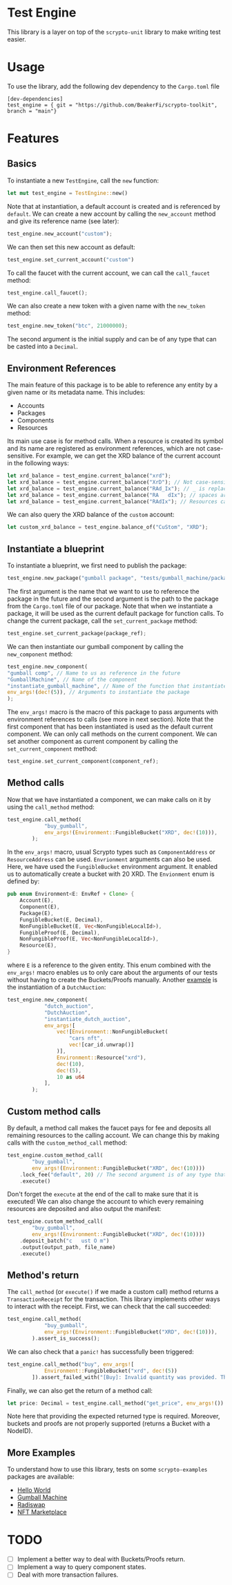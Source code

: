 # Test Engine
This library is a layer on top of the `scrypto-unit` library to make writing test easier.

# Usage
To use the library, add the following dev dependency to the `Cargo.toml` file
```
[dev-dependencies]
test_engine = { git = "https://github.com/BeakerFi/scrypto-toolkit", branch = "main"}
```

# Features

## Basics
To instantiate a new `TestEngine`, call the `new` function:
```Rust
let mut test_engine = TestEngine::new()
```
Note that at instantiation, a default account is created and is referenced by `default`. We can create a new account by 
calling the `new_account` method and give its reference name (see later):
```Rust
test_engine.new_account("custom");
```
We can then set this new account as default:
```Rust
test_engine.set_current_account("custom")
```
To call the faucet with the current account, we can call the `call_faucet` method:
```Rust
test_engine.call_faucet();
```
We can also create a new token with a given name with the `new_token` method:
```Rust
test_engine.new_token("btc", 21000000);
```
The second argument is the initial supply and can be of any type that can be casted into a `Decimal`.

## Environment References
The main feature of this package is to be able to reference any entity by a given name or its metadata name. This includes:
- Accounts
- Packages
- Components
- Resources

Its main use case is for method calls. When a resource is created its symbol and its name are registered as environment 
references, which are not case-sensitive. For example, we can get the XRD balance of the current account in the 
following ways:
```Rust
let xrd_balance = test_engine.current_balance("xrd"); 
let xrd_balance = test_engine.current_balance("XrD"); // Not case-sensitive.
let xrd_balance = test_engine.current_balance("RAd_Ix"); // _ is replaced by an empty character.
let xrd_balance = test_engine.current_balance("RA   dIx"); // spaces are replaced by empty characters.
let xrd_balance = test_engine.current_balance("RAdIx"); // Resources can also be referenced by their name.
```
We can also query the XRD balance of the `custom` account:
```Rust
let custom_xrd_balance = test_engine.balance_of("CuStom", "XRD");
```

## Instantiate a blueprint
To instantiate a blueprint, we first need to publish the package: 
```Rust
test_engine.new_package("gumball package", "tests/gumball_machine/package");
```
The first argument is the name that we want to use to reference the package in the future and the second argument is the
path to the package from the `Cargo.toml` file of our package. Note that when we instantiate a package, it will be used
as the current default package for function calls. To change the current package, call the `set_current_package` method:
```Rust
test_engine.set_current_package(package_ref);
```
We can then instantiate our gumball component by calling the `new_component` method:
```Rust
test_engine.new_component(
"gumball comp", // Name to us as reference in the future
"GumballMachine", // Name of the component
"instantiate_gumball_machine", // Name of the function that instantiates the component
env_args!(dec!(5)), // Arguments to instantiate the package
);
```
The `env_args!` macro is the macro of this package to pass arguments with environment references to calls (see more in
next section). Note that the first component that has been instantiated is used as the default current component. We can
only call methods on the current component. We can set another component as current component by calling the 
`set_current_component` method:
```Rust
test_engine.set_current_component(component_ref);
```

## Method calls
Now that we have instantiated a component, we can make calls on it by using the `call_method` method:
```Rust
test_engine.call_method(
            "buy_gumball",
            env_args!(Environment::FungibleBucket("XRD", dec!(10))),
        );
```
In the `env_args!` macro, usual Scrypto types such as `ComponentAddress` or `ResourceAddress` can be used. `Envrionment`
arguments can also be used. Here, we have used the `FungibleBucket` environment argument. It enabled us to automatically 
create a bucket with 20 XRD. The `Envionment` enum is defined by:
```Rust
pub enum Environment<E: EnvRef + Clone> {
    Account(E),
    Component(E),
    Package(E),
    FungibleBucket(E, Decimal),
    NonFungibleBucket(E, Vec<NonFungibleLocalId>),
    FungibleProof(E, Decimal),
    NonFungibleProof(E, Vec<NonFungibleLocalId>),
    Resource(E),
}
```
where `E` is a reference to the given entity. This enum combined with the `env_args!` macro enables us to only care about the arguments of 
our tests without having to create the Buckets/Proofs manually. Another [example](tests/nft_marketplace/unit_tests.rs) 
is the instantiation of a `DutchAuction`:
```Rust
test_engine.new_component(
            "dutch_auction",
            "DutchAuction",
            "instantiate_dutch_auction",
            env_args![
                vec![Environment::NonFungibleBucket(
                    "cars nft",
                    vec![car_id.unwrap()]
                )],
                Environment::Resource("xrd"),
                dec!(10),
                dec!(5),
                10 as u64
            ],
        );
```

## Custom method calls
By default, a method call makes the faucet pays for fee and deposits all remaining resources to the calling account. We
can change this by making calls with the `custom_method_call` method:
```Rust
test_engine.custom_method_call(
        "buy_gumball",
        env_args!(Environment::FungibleBucket("XRD", dec!(10))))
    .lock_fee("default", 20) // The second argument is of any type that can be casted to a Decimal
    .execute()
```
Don't forget the `execute` at the end of the call to make sure that it is executed! We can also change the account to 
which every remaining resources are deposited and also output the manifest:
```Rust
test_engine.custom_method_call(
        "buy_gumball",
        env_args!(Environment::FungibleBucket("XRD", dec!(10))))
    .deposit_batch("c   ust O m")
    .output(output_path, file_name)
    .execute()
```


## Method's return
The `call_method` (or `execute()` if we made a custom call) method returns a `TransactionReceipt` for the transaction.
This library implements other ways to interact with the receipt. First, we can check that the call succeeded:
```Rust
test_engine.call_method(
            "buy_gumball",
            env_args!(Environment::FungibleBucket("XRD", dec!(10))),
        ).assert_is_success();
```
We can also check that a `panic!` has successfully been triggered:
```Rust
test_engine.call_method("buy", env_args![
            Environment::FungibleBucket("xrd", dec!(5))
        ]).assert_failed_with("[Buy]: Invalid quantity was provided. This sale can only go through when 8.5 tokens are provided.");
```

Finally, we can also get the return of a method call:
```Rust
let price: Decimal = test_engine.call_method("get_price", env_args!()).get_price();
```
Note here that providing the expected returned type is required. Moreover, buckets and proofs are not properly supported
(returns a Bucket with a NodeID).

## More Examples
To understand how to use this library, tests on some `scrypto-examples` packages are available:
- [Hello World](tests/hello_world/unit_tests.rs)
- [Gumball Machine](tests/gumball_machine/unit_tests.rs)
- [Radiswap](tests/radiswap/unit_tests.rs)
- [NFT Marketplace](tests/nft_marketplace/unit_tests.rs)


# TODO
- [ ] Implement a better way to deal with Buckets/Proofs return.
- [ ] Implement a way to query component states.
- [ ] Deal with more transaction failures.